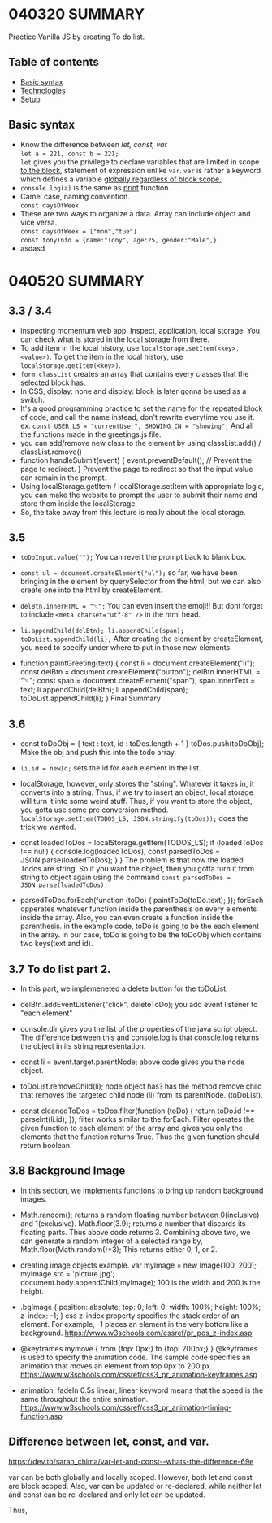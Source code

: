 # 040320 SUMMARY

Practice Vanilla JS by creating To do list.

## Table of contents

- [Basic syntax](#basic-syntax)
- [Technologies](#technologies)
- [Setup](#setup)

## Basic syntax

- Know the difference between <i>let, const, var</i><br>`let a = 221, const b = 221;`<br>`let` gives you the privilege to declare variables that are limited in scope <u>to the block</u>, statement of expression unlike `var`.
  `var` is rather a keyword which defines a variable <u>globally regardless of block scope.</u>
- `console.log(a)` is the same as <u>print</u> function.
- Camel case, naming convention.<br>`const daysOfWeek`
- These are two ways to organize a data. Array can include object and vice versa.<br>`const daysOfWeek = ["mon","tue"]`<br>`const tonyInfo = {name:"Tony", age:25, gender:"Male",}`
- asdasd

# 040520 SUMMARY

## 3.3 / 3.4

- inspecting momentum web app. Inspect, application, local storage. You can check what is stored in the local storage from there.
- To add item in the local history, use `localStorage.setItem(<key>,<value>)`. To get the item in the local history, use `localStorage.getItem(<key>)`.
- `form.classList` creates an array that contains every classes that the selected block has.
- In CSS, display: none and display: block is later gonna be used as a switch.
- It's a good programming practice to set the name for the repeated block of code, and call the name instead, don't rewrite everytime you use it. ex: `const USER_LS = "currentUser", SHOWING_CN = "showing";` And all the functions made in the greetings.js file.
- you can add/remove new class to the element by using classList.add(<name>) / classList.remove(<name>)
- function handleSubmit(event) {
  event.preventDefault(); // Prevent the page to redirect.
  }
  Prevent the page to redirect so that the input value can remain in the prompt.
- Using localStorage.getItem / localStorage.setItem with appropriate logic, you can make the website to prompt the user to submit their name and store them inside the localStorage.
- So, the take away from this lecture is really about the local storage.

## 3.5

- `toDoInput.value("");` You can revert the prompt back to blank box.
- `const ul = document.createElement("ul");` so far, we have been bringing in the element by querySelector from the html, but we can also create one into the html by createElement.
- `delBtn.innerHTML = "␡";` You can even insert the emoji!! But dont forget to include `<meta charset="utf-8" />` in the html head.
- `li.appendChild(delBtn); li.appendChild(span); toDoList.appendChild(li);`
  After creating the element by createElement, you need to specify under where to put in those new elements.

- function paintGreeting(text) {
  const li = document.createElement("li");
  const delBtn = document.createElement("button");
  delBtn.innerHTML = "␡";
  const span = document.createElement("span");
  span.innerText = text;
  li.appendChild(delBtn);
  li.appendChild(span);
  toDoList.appendChild(li);
  }
  Final Summary

## 3.6

- const toDoObj = {
  text : text,
  id : toDos.length + 1
  }
  toDos.push(toDoObj);
  Make the obj and push this into the todo array.
- `li.id = newId;` sets the id for each element in the list.
- localStorage, however, only stores the "string". Whatever it takes in, it converts into a string. Thus, if we try to insert an object, local storage will turn it into some weird stuff. Thus, if you want to store the object, you gotta use some pre conversion method.
  `localStorage.setItem(TODOS_LS, JSON.stringify(toDos));` does the trick we wanted.

- const loadedToDos = localStorage.getItem(TODOS_LS);
  if (loadedToDos !== null) {
  console.log(loadedToDos);
  const parsedToDos = JSON.parse(loadedToDos);
  }
  }
  The problem is that now the loaded Todos are string. So if you want the object, then you gotta turn it from string to object again using the command `const parsedToDos = JSON.parse(loadedToDos);`

- parsedToDos.forEach(function (toDo) {
  paintToDo(toDo.text);
  });
  forEach opperates whatever function inside the parenthesis on every elements inside the array.
  Also, you can even create a function inside the parenthesis. in the example code, toDo is going to be the each element in the array. in our case, toDo is going to be the toDoObj which contains two keys(text and id).

## 3.7 To do list part 2.

- In this part, we implemeneted a delete button for the toDoList.

- delBtn.addEventListener("click", deleteToDo);
  you add event listener to "each element"

- console.dir gives you the list of the properties of the java script object. The difference between this and console.log is that console.log returns the object in its string representation.
- const li = event.target.parentNode;
  above code gives you the node object.

- toDoList.removeChild(li);
  node object has? has the method remove child that removes the targeted child node (li) from its parentNode. (toDoList).

- const cleanedToDos = toDos.filter(function (toDo) {
  return toDo.id !== parseInt(li.id);
  });
  filter works similar to the forEach. Filter operates the given function to each element of the array and gives you only the elements that the function returns True. Thus the given function should return boolean.

## 3.8 Background Image

- In this section, we implements functions to bring up random background images.

- Math.random();
  returns a random floating number between 0(inclusive) and 1(exclusive).
  Math.floor(3.9);
  returns a number that discards its floating parts. Thus above code returns 3.
  Combining above two, we can generate a random integer of a selected range by,
  Math.floor(Math.random()\*3);
  This returns either 0, 1, or 2.

- creating image objects example.
  var myImage = new Image(100, 200);
  myImage.src = 'picture.jpg';  
  document.body.appendChild(myImage);
  100 is the width and 200 is the height.

- .bgImage {
  position: absolute;
  top: 0;
  left: 0;
  width: 100%;
  height: 100%;
  z-index: -1;
  }
  css z-index property specifies the stack order of an element. For example, -1 places an element in the very bottom like a background.
  https://www.w3schools.com/cssref/pr_pos_z-index.asp

- @keyframes mymove {
  from {top: 0px;}
  to {top: 200px;}
  }
  @keyframes is used to specify the animation code. The sample code specifies an animation that moves an element from top 0px to 200 px.
  https://www.w3schools.com/cssref/css3_pr_animation-keyframes.asp

- animation: fadeIn 0.5s linear;
  linear keyword means that the speed is the same throughout the entire animation.
  https://www.w3schools.com/cssref/css3_pr_animation-timing-function.asp

## Difference between let, const, and var.

https://dev.to/sarah_chima/var-let-and-const--whats-the-difference-69e

var can be both globally and locally scoped. However, both let and const are block scoped.
Also, var can be updated or re-declared, while neither let and const can be re-declared and only let can be updated.

Thus,
